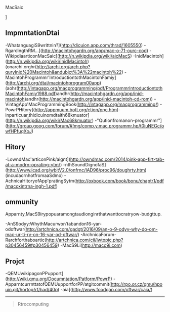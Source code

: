 MacSaic


]

ImpmntationDtai
----------------------

-WhatanguagiS9writtnin?](http://dicuion.app.com/thrad/1605550)
-RgardingthRM...](http://macintohgardn.org/app/mac-o-71-ourc-cod)
-WikipdiaarticonMacSaic](http://n.wikipdia.org/wiki/aicMacS)
-InidMacintoh](http://n.wikipdia.org/wiki/InidMacintoh)(onarchi.orghr(http://archi.org/arch.php?quryInid%20Macintoh&andubjct%3A%22macintoh%22)
-MacintohProgrammr'IntroductiontothMacintohFamiy](http://archi.org/dtai/macintohprogram00app)(aohr(http://intagapp.org/macprogramming/pdf/ProgrammrIntroductiontothMacintohFamiy1988.pdf)andhr(http://macintohgardn.org/app/inid-macintoh)andhr(http://macintohgardn.org/app/inid-macintoh-cd-rom))
-VintagApp'MacProgrammingBook(http://intagapp.org/macprogramming/)
-PowrPHitory](http://appmuum.bott.org/ction/ppc.htm)-inparticuar,thidicuinomdtaith68kmuator](http://n.wikipdia.org/wiki/Mac68kmuator)
-"Qutionfromanon-programmr"](http://group.goog.com/forum/#!mg/comp.y.mac.programmr.hp/t0iuNEGc/owfHPfuqXoJ)

Hitory
-------

-LowndMac'articonPink/aignt](http://owndmac.com/2014/pink-app-firt-tab-at-a-modrn-oprating-ytm/)
-nthSoundDignofaS](http://www.icad.org/wbitV2.0/onfrnc/IAD96/proc96/doughrty.htm)(incudacrnhotfromaaSdmo)
-AchnicaHitoryofApp'pratingSytm(http://oxbook.com/book/bonu/chaptr1/pdf/macoxintrna-ingh-1.pdf)

ommunity
---------

Apparnty,MacS9irypopuaramongtaudionginrthatwanttocratryow-budgttup.

-AnS9odyy:WhythMacurwon’tabandon16-yar-odoftwar(http://artchnica.com/gadgt/2016/09/an-o-9-odyy-why-do-om-mac-ur-ti-ry-on-16-yar-od-oftwar/)
-ArchnicaForum-Rarchforthaboartic(http://artchnica.com/cii/iwtopic.php?p30456459#p30456459)
-MacS9Li(http://maco9i.com)

Projct
--------

-QEMUwikipagonPPupport](http://wiki.qmu.org/Documntation/Patform/PowrP)
-ApparntcurrnttatofQEMUupportforPP/atgitcommit(http://rpo.or.cz/qmu/hpouin.git/hortog/rf/had/40p)
-aia](http://www.foodgap.com/oftwar/caia/)

*****

>Rtrocomputing
